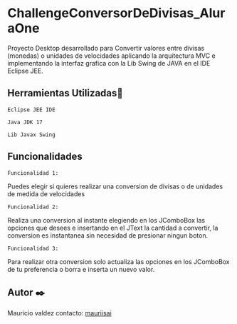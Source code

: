 # ChallengeConversorDeDivisas_AluraOne
Proyecto Desktop desarrollado para Convertir valores entre divisas (monedas) o unidades de velocidades aplicando la arquitectura MVC
e implementando la interfaz grafica con la Lib Swing de JAVA en el IDE Eclipse JEE.

## Herramientas Utilizadas🔧
```
Eclipse JEE IDE
```
```
Java JDK 17
```
```
Lib Javax Swing
```

## Funcionalidades
```
Funcionalidad 1: 
```
Puedes elegir si quieres realizar una conversion de divisas o de unidades de medida de velocidades
```
Funcionalidad 2: 
```
Realiza una conversion al instante elegiendo en los JComboBox las opciones que desees e insertando en el JText la cantidad a convertir,
la conversion es instantanea sin necesidad de presionar ningun boton.
```
Funcionalidad 3: 
```
Para realizar otra conversion solo actualiza las opciones en los JComboBox de tu preferencia o borra e inserta un nuevo valor. 



## Autor ✒️
Mauricio valdez contacto: [mauriisai](https://github.com/mauriisai/)
